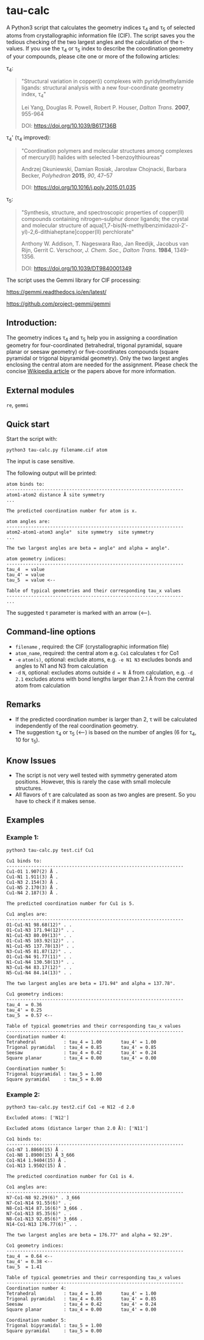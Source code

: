 # tau-calc
A Python3 script that calculates the geometry indices τ<sub>4</sub> and τ<sub>5</sub> of selected atoms from crystallographic information file (CIF). The script saves you the tedious checking of the two largest angles and the calculation of the τ-values.
If you use the τ<sub>4</sub> or τ<sub>5</sub> index to describe the coordination geometry of your compounds, please cite one or more of the following articles:

τ<sub>4</sub>:
> "Structural variation in copper(i) complexes with pyridylmethylamide ligands: 
>  structural analysis with a new four-coordinate geometry index, τ<sub>4</sub>"
>  
> Lei Yang, Douglas R. Powell, Robert P. Houser,
> *Dalton Trans.* **2007**, 955-964
> 
> DOI: https://doi.org/10.1039/B617136B

τ<sub>4</sub>' (τ<sub>4</sub> improved):
> "Coordination polymers and molecular structures among complexes of 
>  mercury(II) halides with selected 1-benzoylthioureas"
> 
> Andrzej Okuniewski, Damian Rosiak, Jarosław Chojnacki, Barbara Becker,
> *Polyhedron* **2015**, *90*, 47–57
> 
> DOI: https://doi.org/10.1016/j.poly.2015.01.035

τ<sub>5</sub>:
> "Synthesis, structure, and spectroscopic properties of copper(II) compounds containing 
>  nitrogen–sulphur donor ligands; the crystal and molecular structure of 
>  aqua[1,7-bis(N-methylbenzimidazol-2′-yl)-2,6-dithiaheptane]copper(II) perchlorate"
>  
> Anthony W. Addison, T. Nageswara Rao, Jan Reedijk, Jacobus van Rijn, Gerrit C. Verschoor, 
> *J. Chem. Soc., Dalton Trans.* **1984**, 1349-1356.
> 
> DOI: https://doi.org/10.1039/DT9840001349

The script uses the Gemmi library for CIF processing:

https://gemmi.readthedocs.io/en/latest/

https://github.com/project-gemmi/gemmi

## Introduction:
The geometry indices τ<sub>4</sub> and τ<sub>5</sub> help you in assigning a coordination geometry for four-coordinated (tetrahedral, trigonal pyramidal, square planar or seesaw geometry) or five-coordinates compounds (square pyramidal or trigonal bipyramidal geometry). Only the two largest angles enclosing the central atom are needed for the assignment. Please check the concise [Wikipedia article](https://en.wikipedia.org/wiki/Geometry_index) or the papers above for more information.

## External modules
 `re`,  `gemmi`
 
## Quick start
 Start the script with:
```console
python3 tau-calc.py filename.cif atom
```
The input is case sensitive.

The following output will be printed:

	atom binds to:
	-----------------------------------------------------------------
	atom1-atom2 distance Å site symmetry
	...
	
	The predicted coordination number for atom is x.
	
	atom angles are:
	-----------------------------------------------------------------
	atom2-atom1-atom3 angle°  site symmetry  site symmetry
	...
	
	The two largest angles are beta = angle° and alpha = angle°.
	
	atom geometry indices:
	-----------------------------------------------------------------
	tau_4  = value 
	tau_4' = value 
	tau_5  = value <--
	
	Table of typical geometries and their corresponding tau_x values
	-----------------------------------------------------------------
	...
	
The suggested τ parameter is marked with an arrow (<--).

## Command-line options
- `filename` , required: the CIF (crystallographic information file)
- `atom_name`, required: the central atom e.g. `Co1` calculates τ for Co1
- `-e` `atom(s)`, optional: exclude atoms, e.g. `-e N1 N3` excludes bonds and angles to N1 and N3 from calculation 
- `-d` `N`, optional: excludes atoms outside `d = N Å` from calculation, e.g. `-d 2.1` excludes atoms with bond lengths larger than 2.1 Å from the central atom from calculation

## Remarks
- If the predicted coordination number is larger than 2, τ will be calculated independently of the real coordination geometry. 
- The suggestion τ<sub>4</sub> or τ<sub>5</sub> (<--) is based on the number of angles (6 for τ<sub>4</sub>, 10 for τ<sub>5</sub>).

## Know Issues
- The script is not very well tested with symmetry generated atom positions. However, this is rarely the case with small molecule structures.
- All flavors of τ are calculated as soon as two angles are present. So you have to check if it makes sense.

## Examples

### Example 1:
```console
python3 tau-calc.py test.cif Cu1
```
	Cu1 binds to:
	-----------------------------------------------------------------
	Cu1-O1 1.907(2) Å .
	Cu1-N1 1.911(3) Å .
	Cu1-N3 2.154(3) Å .
	Cu1-N5 2.170(3) Å .
	Cu1-N4 2.187(3) Å .
	
	The predicted coordination number for Cu1 is 5.
	
	Cu1 angles are:
	-----------------------------------------------------------------
	O1-Cu1-N1 98.68(12)° . .
	O1-Cu1-N3 171.94(12)° . .
	N1-Cu1-N3 80.09(13)° . .
	O1-Cu1-N5 103.92(12)° . .
	N1-Cu1-N5 137.78(13)° . .
	N3-Cu1-N5 81.87(12)° . .
	O1-Cu1-N4 91.77(11)° . .
	N1-Cu1-N4 130.58(13)° . .
	N3-Cu1-N4 83.17(12)° . .
	N5-Cu1-N4 84.14(13)° . .
	
	The two largest angles are beta = 171.94° and alpha = 137.78°.
	
	Cu1 geometry indices:
	-----------------------------------------------------------------
	tau_4  = 0.36 
	tau_4' = 0.25 
	tau_5  = 0.57 <--
	
	Table of typical geometries and their corresponding tau_x values
	-----------------------------------------------------------------
	Coordination number 4:
	Tetrahedral          : tau_4 = 1.00       tau_4' = 1.00
	Trigonal pyramidal   : tau_4 = 0.85       tau_4' = 0.85
	Seesaw               : tau_4 = 0.42       tau_4' = 0.24
	Square planar        : tau_4 = 0.00       tau_4' = 0.00
	
	Coordination number 5:
	Trigonal bipyramidal : tau_5 = 1.00                     
	Square pyramidal     : tau_5 = 0.00 

### Example 2:
```console
python3 tau-calc.py test2.cif Co1 -e N12 -d 2.0
```
	Excluded atoms: ['N12']
	
	Excluded atoms (distance larger than 2.0 Å): ['N11']
	
	Co1 binds to:
	-----------------------------------------------------------------
	Co1-N7 1.8860(15) Å .
	Co1-N8 1.8900(15) Å 3_666
	Co1-N14 1.9404(15) Å .
	Co1-N13 1.9502(15) Å .
	
	The predicted coordination number for Co1 is 4.
	
	Co1 angles are:
	-----------------------------------------------------------------
	N7-Co1-N8 92.29(6)° . 3_666
	N7-Co1-N14 91.55(6)° . .
	N8-Co1-N14 87.16(6)° 3_666 .
	N7-Co1-N13 85.35(6)° . .
	N8-Co1-N13 92.05(6)° 3_666 .
	N14-Co1-N13 176.77(6)° . .
	
	The two largest angles are beta = 176.77° and alpha = 92.29°.
	
	Co1 geometry indices:
	-----------------------------------------------------------------
	tau_4  = 0.64 <--
	tau_4' = 0.38 <--
	tau_5  = 1.41 
	
	Table of typical geometries and their corresponding tau_x values
	-----------------------------------------------------------------
	Coordination number 4:
	Tetrahedral          : tau_4 = 1.00       tau_4' = 1.00
	Trigonal pyramidal   : tau_4 = 0.85       tau_4' = 0.85
	Seesaw               : tau_4 = 0.42       tau_4' = 0.24
	Square planar        : tau_4 = 0.00       tau_4' = 0.00
	
	Coordination number 5:
	Trigonal bipyramidal : tau_5 = 1.00                     
	Square pyramidal     : tau_5 = 0.00
